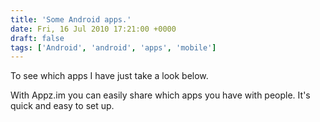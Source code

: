 ```yaml
---
title: 'Some Android apps.'
date: Fri, 16 Jul 2010 17:21:00 +0000
draft: false
tags: ['Android', 'android', 'apps', 'mobile']
---
```


To see which apps I have just take a look below.

With Appz.im you can easily share which apps you have with people. It's quick and easy to set up.